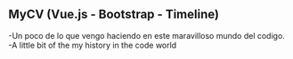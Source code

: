 MyCV (Vue.js - Bootstrap - Timeline)
--------------------------------
-Un poco de lo que vengo haciendo en este maravilloso mundo del codigo.
-A little bit of the my history in the code world


